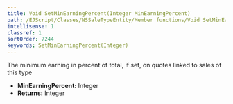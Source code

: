 ```yaml
---
title: Void SetMinEarningPercent(Integer MinEarningPercent)
path: /EJScript/Classes/NSSaleTypeEntity/Member functions/Void SetMinEarningPercent(Integer p_0)
intellisense: 1
classref: 1
sortOrder: 7244
keywords: SetMinEarningPercent(Integer)
---
```



The minimum earning in percent of total, if set, on quotes linked to sales of this type



* **MinEarningPercent:** Integer
* **Returns:** Integer


